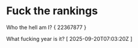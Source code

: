 # Fuck the rankings

Who the hell am I?
{ 22367877 }

What fucking year is it?
[ 2025-09-20T07:03:20Z ]
